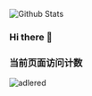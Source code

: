 ![Github Stats](https://github-readme-stats.vercel.app/api?username=jiangwenfan)

### Hi there 👋

<!--
**jiangwenfan/jiangwenfan** is a ✨ _special_ ✨ repository because its `README.md` (this file) appears on your GitHub profile.

Here are some ideas to get you started:

- 🔭 I’m currently working on ...
- 🌱 I’m currently learning ...
- 👯 I’m looking to collaborate on ...
- 🤔 I’m looking for help with ...
- 💬 Ask me about ...
- 📫 How to reach me: ...
- 😄 Pronouns: ...
- ⚡ Fun fact: ...
-->
### 当前页面访问计数

![adlered](https://count.getloli.com/get/@jiangwenfan)
